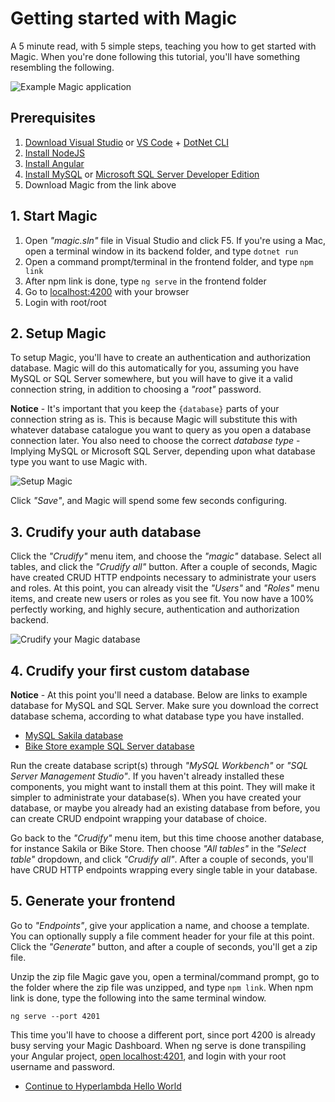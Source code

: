 # Getting started with Magic

A 5 minute read, with 5 simple steps, teaching you how to get started with Magic.
When you're done following this tutorial, you'll have something resembling
the following.

![Example Magic application](https://servergardens.files.wordpress.com/2020/01/magic-datagrid.png)

## Prerequisites

1. [Download Visual Studio](https://visualstudio.microsoft.com/downloads/) or [VS Code](https://code.visualstudio.com/download) + [DotNet CLI](https://dotnet.microsoft.com/download)
2. [Install NodeJS](https://nodejs.org/en/download/)
3. [Install Angular](https://angular.io/cli)
4. [Install MySQL](https://dev.mysql.com/downloads/mysql/) or [Microsoft SQL Server Developer Edition](https://www.microsoft.com/en-us/sql-server/sql-server-downloads)
5. Download Magic from the link above

## 1. Start Magic

1. Open _"magic.sln"_ file in Visual Studio and click F5. If you're using a Mac, open a terminal window in its backend folder, and type `dotnet run`
2. Open a command prompt/terminal in the frontend folder, and type `npm link`
3. After npm link is done, type `ng serve` in the frontend folder
4. Go to [localhost:4200](https://localhost:4200) with your browser
5. Login with root/root

## 2. Setup Magic

To setup Magic, you'll have to create an authentication
and authorization database. Magic will do this automatically for you,
assuming you have MySQL or SQL Server somewhere, but you will have
to give it a valid connection string, in addition to choosing
a _"root"_ password.

**Notice** - It's important that you keep the `{database}` parts of your
connection string as is. This is because Magic will substitute this
with whatever database catalogue you want to query as you open a
database connection later. You also need to choose the correct
_database type_ - Implying MySQL or Microsoft SQL Server, depending
upon what database type you want to use Magic with.

![Setup Magic](https://servergardens.files.wordpress.com/2020/09/setup-magic.png)

Click _"Save"_, and Magic will spend some few seconds configuring.

## 3. Crudify your auth database

Click the _"Crudify"_ menu item, and choose the _"magic"_ database.
Select all tables, and click the _"Crudify all"_ button. After a
couple of seconds, Magic have created CRUD HTTP endpoints necessary
to administrate your users and roles. At this point, you can already
visit the _"Users"_ and _"Roles"_ menu items, and create new users
or roles as you see fit. You now have a 100% perfectly
working, and highly secure, authentication and authorization
backend.

![Crudify your Magic database](https://servergardens.files.wordpress.com/2020/09/crudify-magic-database.png)

## 4. Crudify your first custom database

**Notice** - At this point you'll need a database. Below are links
to example database for MySQL and SQL Server. Make sure you download
the correct database schema, according to what database type you have
installed.

* [MySQL Sakila database](https://downloads.mysql.com/docs/sakila-db.zip)
* [Bike Store example SQL Server database](https://cdn.sqlservertutorial.net/wp-content/uploads/SQL-Server-Sample-Database.zip)

Run the create database script(s) through _"MySQL Workbench"_ or
_"SQL Server Management Studio"_. If you haven't already installed
these components, you might want to install them at this point.
They will make it simpler to administrate your database(s).
When you have created your database, or maybe you already had an
existing database from before, you can create CRUD endpoint
wrapping your database of choice.

Go back to the _"Crudify"_ menu item, but this time choose another
database, for instance Sakila or Bike Store. Then choose _"All tables"_
in the _"Select table"_ dropdown, and click _"Crudify all"_. After
a couple of seconds, you'll have CRUD HTTP endpoints wrapping every
single table in your database.

## 5. Generate your frontend

Go to _"Endpoints"_, give your application a name, and
choose a template. You can optionally supply a file comment
header for your file at this point. Click the _"Generate"_
button, and after a couple of seconds, you'll get a zip file.

Unzip the zip file Magic gave you, open a terminal/command
prompt, go to the folder where the zip file was unzipped,
and type `npm link`. When npm link is done, type the
following into the same terminal window.

```
ng serve --port 4201
```

This time you'll have to choose a different port, since
port 4200 is already busy serving your Magic Dashboard.
When ng serve is done transpiling your Angular project,
[open localhost:4201](https://localhost:4201), and login with
your root username and password.

* [Continue to Hyperlambda Hello World](/tutorials/hyperlambda-hello-world)
